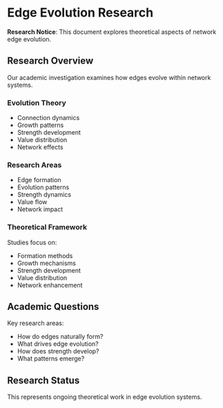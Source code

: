 # Edge Evolution Research

**Research Notice**: This document explores theoretical aspects of network edge evolution.

## Research Overview
Our academic investigation examines how edges evolve within network systems.

### Evolution Theory
- Connection dynamics
- Growth patterns
- Strength development
- Value distribution
- Network effects

### Research Areas
- Edge formation
- Evolution patterns
- Strength dynamics
- Value flow
- Network impact

### Theoretical Framework
Studies focus on:
- Formation methods
- Growth mechanisms
- Strength development
- Value distribution
- Network enhancement

## Academic Questions
Key research areas:
- How do edges naturally form?
- What drives edge evolution?
- How does strength develop?
- What patterns emerge?

## Research Status
This represents ongoing theoretical work in edge evolution systems.
